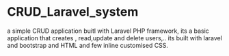 # CRUD_Laravel_system
a simple CRUD application buitl with Laravel PHP framework, its a basic application that creates , read,update and delete users,.. its built with laravel and bootstrap and HTML and few inline customised CSS.